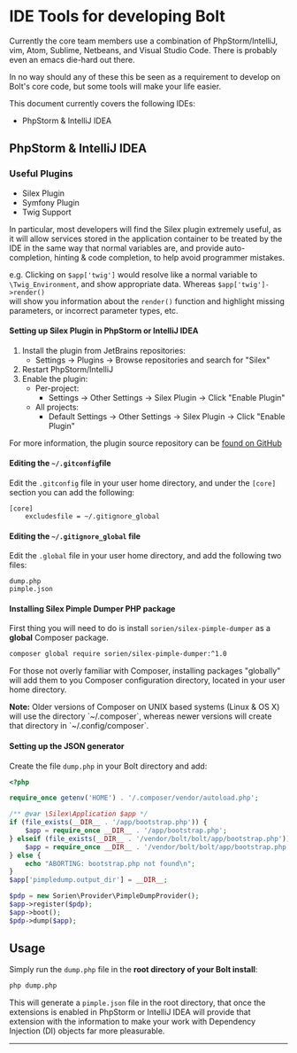 IDE Tools for developing Bolt
=============================

Currently the core team members use a combination of PhpStorm/IntelliJ, vim,
Atom, Sublime, Netbeans, and Visual Studio Code. There is probably even an 
emacs die-hard out there.

In no way should any of these this be seen as a requirement to develop on
Bolt's core code, but some tools will make your life easier.

This document currently covers the following IDEs:
  * PhpStorm & IntelliJ IDEA

## PhpStorm & IntelliJ IDEA

### Useful Plugins

* Silex Plugin
* Symfony Plugin
* Twig Support

In particular, most developers will find the Silex plugin extremely useful, as
it will allow services stored in the application container to be treated by the
IDE in the same way that normal variables are, and provide auto-completion, 
hinting & code completion, to help avoid programmer mistakes.  
 
e.g. Clicking on `$app['twig']` would resolve like a normal variable to 
`\Twig_Environment`, and show appropriate data. Whereas `$app['twig']->render()`  
will show you information about the `render()` function and highlight missing
parameters, or incorrect parameter types, etc.


#### Setting up Silex Plugin in PhpStorm or IntelliJ IDEA

1. Install the plugin from JetBrains repositories:
   * Settings → Plugins → Browse repositories and search for "Silex"
2. Restart PhpStorm/IntelliJ
3. Enable the plugin:
   * Per-project:
     * Settings → Other Settings → Silex Plugin  → Click "Enable Plugin"
   * All projects:
     * Default Settings → Other Settings → Silex Plugin  → Click "Enable Plugin"

For more information, the plugin source repository can be [found on GitHub][silex-idea-plugin]


#### Editing the `~/.gitconfig`file

Edit the `.gitconfig` file in your user home directory, and under the `[core]`
section you can add the following:

```
[core]
    excludesfile = ~/.gitignore_global
```

#### Editing the `~/.gitignore_global` file

Edit the `.global` file in your user home directory, and add the following two
files:

```
dump.php
pimple.json
```

#### Installing Silex Pimple Dumper PHP package

First thing you will need to do is install `sorien/silex-pimple-dumper` as a 
**global** Composer package. 

```bash
composer global require sorien/silex-pimple-dumper:^1.0
```

For those not overly familiar with Composer, installing packages "globally"
will add them to you Composer configuration directory, located in your user
home directory.

<p class="note"><strong>Note:</strong> Older versions of Composer on UNIX based
systems (Linux & OS X) will use the directory `~/.composer`, whereas newer 
versions will create that directory in `~/.config/composer`.</p>

#### Setting up the JSON generator

Create the file `dump.php` in your Bolt directory and add:

```php
<?php

require_once getenv('HOME') . '/.composer/vendor/autoload.php';

/** @var \Silex\Application $app */
if (file_exists(__DIR__ . '/app/bootstrap.php')) {
    $app = require_once __DIR__ . '/app/bootstrap.php';
} elseif (file_exists(__DIR__ . '/vendor/bolt/bolt/app/bootstrap.php')) {
    $app = require_once __DIR__ . '/vendor/bolt/bolt/app/bootstrap.php';
} else {
    echo "ABORTING: bootstrap.php not found\n";
}
$app['pimpledump.output_dir'] = __DIR__;

$pdp = new Sorien\Provider\PimpleDumpProvider();
$app->register($pdp);
$app->boot();
$pdp->dump($app);
```

## Usage

Simply run the `dump.php` file in the **root directory of your Bolt install**:

```bash
php dump.php
```

This will generate a `pimple.json` file in the root directory, that once the
extensions is enabled in PhpStorm or IntelliJ IDEA will provide that extension
with the information to make your work with Dependency Injection (DI) objects
far more pleasurable.

--- 

[silex-pimple-dumper]: https://github.com/Sorien/silex-pimple-dumper
[silex-idea-plugin]: https://github.com/Sorien/silex-idea-plugin
